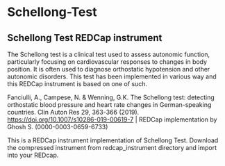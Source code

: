 # Schellong-Test
## Schellong Test REDCap instrument

The Schellong test is a clinical test used to assess autonomic function, particularly focusing on cardiovascular responses to changes in body position. It is often used to diagnose orthostatic hypotension and other autonomic disorders. This test has been implemented in various way and this REDCap instrument is based on one of such.

Fanciulli, A., Campese, N. & Wenning, G.K. The Schellong test: detecting orthostatic blood pressure and heart rate changes in German-speaking countries. Clin Auton Res 29, 363-366 (2019). https://doi.org/10.1007/s10286-019-00619-7 | REDCap implementation by Ghosh S. (0000-0003-0659-6733)

This is a REDCap instrument implementation of Schellong Test. Download the compressed instrument from redcap_instrument directory and import into your REDcap.